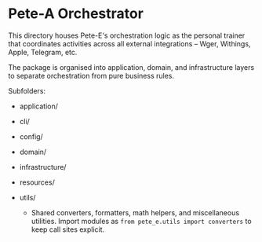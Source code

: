 # Pete-A Orchestrator

This directory houses Pete-E's orchestration logic as the personal trainer that coordinates activities across all external integrations – Wger, Withings, Apple, Telegram, etc.

The package is organised into application, domain, and infrastructure layers to separate orchestration from pure business rules.

Subfolders:
  - application/
  - cli/
  - config/
  - domain/
  - infrastructure/
  - resources/
  - utils/

    - Shared converters, formatters, math helpers, and miscellaneous utilities. Import modules as ``from pete_e.utils import converters`` to keep call sites explicit.
